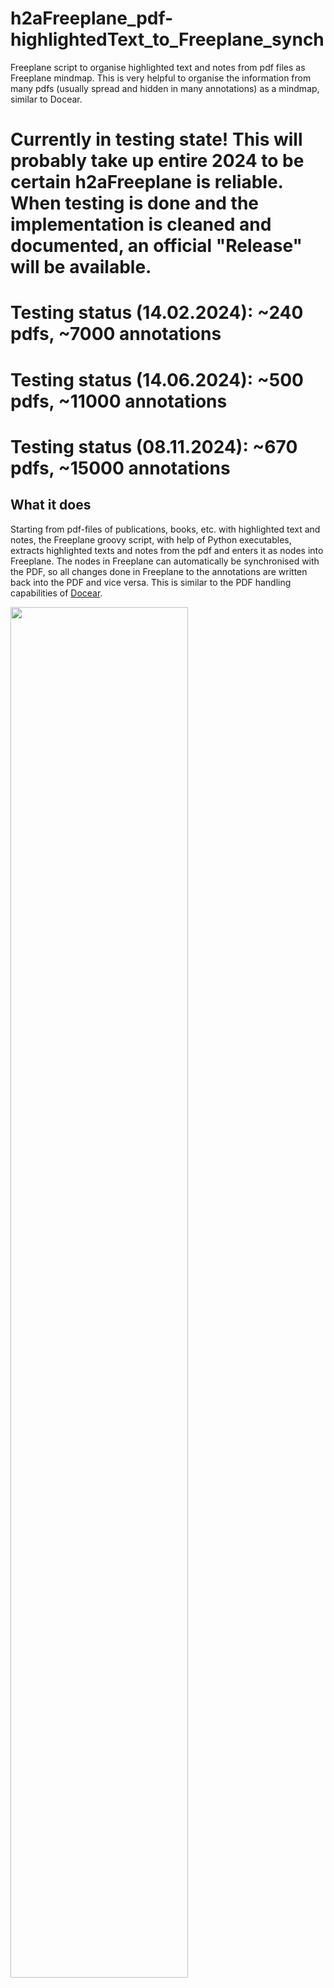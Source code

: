 # h2aFreeplane_pdf-highlightedText_to_Freeplane_synch
Freeplane script to organise highlighted text and notes from pdf files as Freeplane mindmap. This is very helpful to organise the information from many pdfs (usually spread and hidden in many annotations) as a mindmap, similar to Docear.

# Currently in testing state! This will probably take up entire 2024 to be certain h2aFreeplane is reliable. When testing is done and the implementation is cleaned and documented, an official "Release" will be available.
# Testing status (14.02.2024): ~240 pdfs, ~7000 annotations
# Testing status (14.06.2024): ~500 pdfs, ~11000 annotations
# Testing status (08.11.2024): ~670 pdfs, ~15000 annotations

## What it does
Starting from pdf-files of publications, books, etc. with highlighted text and notes, the Freeplane groovy script, with help of Python executables, extracts highlighted texts and notes from the pdf and enters it as nodes into Freeplane. The nodes in Freeplane can automatically be synchronised with the PDF, so all changes done in Freeplane to the annotations are written back into the PDF and vice versa. This is similar to the PDF handling capabilities of [Docear](https://www.youtube.com/watch?v=yDAfcSHxjbM).

<img src="https://github.com/jfriedlein/h2aFreeplane_pdf-highlightedText_to_Freeplane_synch/blob/main/docu/h2aFreeplane%20-%20overview.png" width=75% height=75%>

## Why use h2aFreeplane? Why organise pdf highlights and annotations as mindmap?
Whether h2aFreeplane is an asset to your toolbox depends on your working style. I tend to read many publications as pdf, thereby highlighting text that is important or contains key phrases or valuable information, and adding pop-up notes with ideas/questions/todos. Thereby, one collects a vast amount of information, which is however spread over hundreds of pdfs. If you remember having read something, the chances are high you won't find it again. Even searching the internet might let you down as it does not know what pdfs you have read and sometimes the pdf's underlying text content is not searchable or quite messed up.
Here mindmaps come into play as they are able to collect a vast amount of information, make the data groupable, let you collapse/hide parts, and are fully searchable (searching extracted pdf annotations is much faster than searching the entire text content of pdfs). However, if you collect the data manually, it is a lot of work and almost impossible to maintain/synchronise the mindmap and the pdfs.
h2aFreeplane resolves all of these issues.

[Freeplane How-To](https://www.oldergeeks.com/downloads/files/freeplane-handbook-fullcircle-parts-1-15.pdf)


## Installation and setup
### Using Freeplane addon "h2aFreeplane-v2.0.addon.mm"
1. Install the mindmapping software Freeplane (https://docs.freeplane.org/) (ideally most recent version 1.12.8 or newer (tested for Linux 1.12.5 and Windows 1.12.8), for older versions see [section below ](##using-freeplane-scripts))
2. Download the Freeplane addon "h2aFreeplane-v2.0.addon.mm" and save it somewhere on your PC
3. Install the addon (Procedure: [Freeplane Addons](https://docs.freeplane.org/getting-started/Add-ons_(install).html))
3.1 In Freeplane, select Tools -> Add-ons -> Search and install -> Install add-on from a known location -> Search: select the file "h2aFreeplane-v2.0.addon.mm" from where you saved it
3.2 Click on "Install" (it might take 30 seconds until any message box pops up, because the prebuilt Python executables are about 100 MB large and need to be unpacked)
3.3 If the installation was successful, restart Freeplane. If the installation failed, see end of this section)
4. After successful installation and restart (might be necessary to restart twice to resolve "Permission denied" error message), you should see Tools -> h2aFreeplane -> h2aFreeplane
5. You can assign hotkeys to the execution of both scripts. I prefer "alt+h" for exeuction of "H2a Freeplane", and "alt+p" for execution of "H2a Open Pdf on Annot Page"
6. To hide the attributes and attribute symbols for the annotation nodes: View->Node attributes->"Hide all attributes" and turn off "Show icon for attributes"

Note: What does "h2aFreeplane-v2.0.addon.mm" install, where, and why
- Addons are installed to the user directory (can be accessed in Freeplane -> Tools -> Open user directory)
- In the folder "addons", you find "h2aFreeplane" with subfolder "scripts".
    - Therein "h2aFreeplane.groovy" is the main script that creates the mindmap nodes, calls the Python executables, etc.
    - The folders "h2aFreeplane_Python-...-executables" contain the prebuilt Python executables "h2aFreeplane_caller" and "h2a_update_from_Freeplane_caller" (with needed packages) for Windows and Linux
- In the folder "lib", the utility script "H2A_utilityScripts.groovy" is located. It contains common function that are used in "h2aFreeplane.groovy" and "h2aOpenPdfOnAnnotPage.groovy"
    - It is located in the default script classpath for "lib".
- In the folder "scripts", "h2aOpenPdfOnAnnotPage.groovy" is located, which enables to open the pdf from an annotation node in the mindmap and directly jump to the page that contains this annotation
    - It is located in the default script search path to automatically add it to Tools -> Scripts -> "H2A Open Pdf On Annot page". Thereby it can be run from "child.link.text" via "menuitem" to start it by clicking the gray box in front of each annotation node.
- Uninstalling the addon fails to remove the "addons/h2aFreeplane" folder, so manually delete it if needed

### Using Freeplane scripts
In case the addon installation does not work, you want to install the addon files in a central location, or some other reason:
1. Install the mindmapping software Freeplane (the Freeplane versions should be less problematic here, also tested for 1.10.4, 1.12.5)
2. Download the h2aFreeplane package (this repository), unpack the folder somewhere on your hard drive, e.g. "~/h2aFreeplane_pdf-highlightedText_to_Freeplane_synch"
3. Adapt the Freeplane preferences under Tools -> Preferences to allow automatic script execution (read and write permission are needed to create the tmp-files that transfer the information from Freeplane to the h2a-Python-executables and back, execution of external programs is needed to execute the h2a-Python-executables and start the pdf-viewer, it might be necessary to allow network operations if some file are located e.g. on a USB stick)
4. In the Freeplane preferences add the path to "~/h2aFreeplane_pdf-highlightedText_to_Freeplane_synch/scripts" (for "h2aFreeplane.groovy") and "~/h2aFreeplane_pdf-highlightedText_to_Freeplane_synch/zips/scripts" (for "h2aOpenPdfOnAnnotPage.groovy") to the "Script search path"
5. Open the file "h2aFreeplane.groovy" located in "~/h2aFreeplane_pdf-highlightedText_to_Freeplane_synch/scripts". Set the variable "path_detour_for_local_tests" to "../zips/addons/h2aFreeplane/scripts/". Save the script and close it.
6. Add the path to "H2A_utilityScripts.groovy" located in the subdirectory "zips/lib" to "Script classpath", e.g. "~/h2aFreeplane_pdf-highlightedText_to_Freeplane_synch/zips/lib"
7. Restart Freeplane to let it load the scripts.
8. After the restart, you should see both scripts under Tools->Scripts

<img src="https://github.com/jfriedlein/h2aFreeplane_pdf-highlightedText_to_Freeplane_synch/blob/main/docu/Freeplane%20with%20successfully%20loaded%20h2aFreeplane%20scripts.png" width=50% height=50%>

9. You can assign hotkeys to the execution of both scripts. I prefer "alt+h" for exeuction of "H2a Freeplane", and "alt+p" for execution of "H2a Open Pdf on Annot Page"
10. To hide the attributes and attribute symbols for the annotation nodes: View->Node attributes->"Hide all attributes" and turn off "Show icon for attributes"


## Usage
Exemplary pdf with highlighted text:

<img src="https://github.com/jfriedlein/h2aFreeplane_pdf-highlightedText_to_Freeplane_synch/blob/main/docu/Exemplary%20pdf.png" width=50% height=50%>

1. Drag&Drop (holding ctrl+shift to get a link to the pdf, not a file copy) a pdf file into your mindmap.
2. Execute the script "H2a Freeplane" (e.g. by hotkey "alt+h"). Running the script for the first time might take several seconds, because it appears to be compiled. When you run a script for the first time, a warning may appear as script execution can be a security concern. If in question, look through the code or execute it partially.
3. Now the mindmap should list all annotations as child nodes to the pdf-file and the content field of each annotation in the pdf should contain the extracted content.

<img src="https://github.com/jfriedlein/h2aFreeplane_pdf-highlightedText_to_Freeplane_synch/blob/main/docu/Exemplary%20pdf%20with%20loaded%20annotations.png" width=50% height=50%>
<img src="https://github.com/jfriedlein/h2aFreeplane_pdf-highlightedText_to_Freeplane_synch/blob/main/docu/Exemplary%20pdf%20after%20first%20h2a.png" width=50% height=50%>

4. Now you can freely modify the annotation content and afterwards execute the script "H2a Freeplane" (e.g. by hotkey "alt+h") again to write your changes back into the pdf to synchronise both.
<img src="https://github.com/jfriedlein/h2aFreeplane_pdf-highlightedText_to_Freeplane_synch/blob/main/docu/Exemplary%20pdf%20with%20loaded%20annotations%20after%20some%20manual%20cleaning.png" width=50% height=50%>

5. If you select one of the annotation nodes and execute the script "H2a Open Pdf on Annot Page" (e.g. by "alt+p" or clicking the button symbol at the front of an annotation node which needs to be selected), you can open the pdf directly jumping to the page where the selected annotation is located.
5.1 Note that you will have to enter the paths to your desired pdf-viewer in the "h2aOpenPdfOnAnnotPage.groovy" script to be able to use it. By default, the script uses the default pdf viewer set on your PC to make sure the pdf can be opened. However, this default option does not support jumping to the annotation page. To enable this feature you can choose your desired pdf viewer and the paths and commands inside the h2aOpenPdfOnAnnotPage.groovy script. Please note that PDF viewers might protect the pdf file and block changes to it. Therefore, it might be necessary to close the pdf in the PDF viewer and then run h2a. Preferably use a PDF viewer without this "feature".
5.2 As this is a script, you will need to allow the execution of scripts in Freeplane -> Tools -> Preferences -> Plugins
5.3 As this script starts a PDF viewer, you will need to allow the execution of external programs in Freeplane -> Tools -> Preferences -> Plugins

<img src="https://github.com/jfriedlein/h2aFreeplane_pdf-highlightedText_to_Freeplane_synch/blob/main/docu/Exemplary%20PDF%20after%20h2a%20and%20some%20manual%20cleaning.png" width=50% height=50%>

6. You can continue to add annotations in the pdf, delete them, change existing annotations, etc. and use the script "H2a Freeplane" to synchronise Freeplane and the PDF.

7. After running h2aFreeplane on a pdf, the keyword "h2a" is added to the "keywords" field of the pdf metadata. This can be displayed e.g. in a file explorer to already see there whether a file has already been processed by h2aFreeplane. For windows file explorer [PDF Property Extension](https://coolsoft.altervista.org/en/pdfpropertyextension#technicaldetails) can enable showing pdf metadata. For Linux ...?

8. In case of any problems, error messages should pop-up. In case of issues please create an "Issue" here in GitHub. Moreover, the Freeplane log files (open via Tools->Open user directory->logs->log.0) also give some information on the process of the script.


## Software scheme
Freeplane -> groovy script as interface -> python executables processing the pdf

todo add image, etc.

## Features
- Extracts highlighted text from a pdf and enters the extracted text into the content of the annotation (using the h2a-engine, see https://github.com/jfriedlein/h2a_pdf-highlightedText_to_annotation for details)
- Loads the content of annotations into Freeplane
- Enables making changes to the annotation content in Freeplane and writing these changes back into the original PDF to keep the PDF and Freeplane synchronised
- Deleting an annotation in the PDF will delete the annotation node in Freeplane
- Deleting an annotation node in Freeplane will not delete the annotation in the pdf (by design, could be changed if desired), but stops h2aFreeplane from again importing the annotation (will not appear in Freeplane again). To undo such a partly deleted annotation, remove the line that belongs to this annotation from the note of the parent pdf node, this will make h2aFreeplane import the annotation again.
- You can rearrange the annotations, group them, add annotations nodes as children to annotations nodes and add non-annotation nodes (standard Freeplane nodes). Currently only three levels of children are supported (can be extended in the groovy script).
- Optional: Freshly added annotation nodes are coloured in green, when they are inserted. During the next execution of h2a, the colour will be reverted to the default text colour (black).
- Optional: Freshly added annotations are sorted by page number. Therefore, a new annotation is placed before the first already existing annotation with a higher page number than the new one.

## Python executables
Reading and writing of the pdf annotation is based on Python (fitz, pymupdf). However, due to pre-built executables your PC does not need to have Python or any module installed to be able to run h2aFreeplane. Currently the Python-executables are only pre-built for Windows and Linux, but it should easily be possible to build them e.g. for Mac (using auto-py-to-exe). In case there are some security considerations or your antivirus software does not like the Python executables, you can also easily build the Python executables by yourself (using Python3, fitz, auto-py-to-exe and the Python source code from https://github.com/jfriedlein/h2a_pdf-highlightedText_to_annotation building the files h2aFreeplane_caller.py, h2a_update_from_Freeplane_caller.py both with the folder h2a_functions).

## Docear
Docear (https://docear.org/) is a fantastic system, which might has been born to early to truly thrive. Unfortunately, it nowadays appears outdated, unsupported, and somewhat buggy/error-prone (as of 2024). h2aFreeplane opts to revive the pdf handling capabilities of Docear bringing it into the current decade and trying to avoid some of its original shortcomings. We try to achieve this by:
- Limiting this only to the handling of pdf (no JabRef, etc.) to keep it standalone and less complex, more like a module (one piece of the large Docear puzzle)
- Implementing this as a mere script to Freeplane, so it is easier to keep up with new Freeplane developments and versions, and to avoid maintaining an own full-blown software.
- Separating: Freeplane GUI usage - Freeplane script interface - reading/writing pdf annotations
- Not synchronising every modification done in Freeplane just-in-time with a node change, but only synchronising when the user executes the script "H2a Freeplane"
- Using a temporary text file to transfer the annotation content from the Python executable reading the PDF annotation to Freeplane, and a separate file to write the changes from Freeplane into the PDF. This simplifies the execution and debugging as the files can be read by any user and contain not just a single just-in-time change.
- Using Python to do the PDF annotation handling, which provides powerful, fast, and up to date packages, which are actively developed and extended.
- Being usable with any PDF viewer (that creates proper annotations)

## ToDo
- Annotation nodes need to stay as children (or grandchildren, ...) of the parent pdf-node, because only the parent pdf-node contains the link to the PDF as node link. So you cannot move an annotation node somewhere completely else, which was possible in Docear. The former approach is beneficial in case the path to the pdf changes, then we only need to change the path once in the parent node.
- When using the button in front of an annotation node to open the pdf on the corresponding page, you need to click on the node first to select it. The script does not know which node started it based on the button, but only based on the currently selected node.
- When hovering over the nodes the attributes and notes pop-up. This can be distracting, but is a Freeplane settings. Can this be deactivated?
- Currently hardcoded to timezone Europe/Berlin
- Check different timezone formats such as SumatraPDF "...Z" instead of "+1'00"
- Currently only file ending ".pdf" is detected, not ".PDF", maybe use ".toLowerCase()" in all those places
- Microsoft Edge: When changing the annotation text of an existing annotation, Edge does not change the modification time of the annotation, hence h2a cannot detect this change. Is this an Edge bug/feature?


